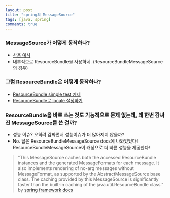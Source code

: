 ```yaml
---
layout: post
title: "spring의 MessageSource"
tags: [java, spring]
comments: true
---
```



### MessageSource가 어떻게 동작하나?
- [사용 예시](http://changpd.blogspot.kr/2013/05/localeresolver-messagesource.html)
- 내부적으로 ResourceBundle을 사용하네. (ResourceBundleMessageSource의 경우)

### 그럼 ResourceBundle은 어떻게 동작하나?
- [ResourceBundle simple test 예제](http://www.avajava.com/tutorials/lessons/how-do-i-read-a-properties-file-with-a-resource-bundle.html?page=1)
- [ResourceBundle로 locale 설정하기](https://docs.oracle.com/javase/tutorial/i18n/resbundle/propfile.html)

### ResourceBundle을 바로 쓰는 것도 기능적으로 문제 없는데, 왜 한번 감싸진 MessageSource를 쓴 걸까?
- 성능 이슈? 오히려 감싸면서 성능이슈가 더 많아지지 않을까?
- No. 답은 ResourceBundleMessageSource docs에 나와있었다! ResourceBundleMessageSource이 캐싱으로 더 빠른 성능을 제공한다!
>"This MessageSource caches both the accessed ResourceBundle instances and the generated MessageFormats for each message. It also implements rendering of no-arg messages without MessageFormat, as supported by the AbstractMessageSource base class. The caching provided by this MessageSource is significantly faster than the built-in caching of the java.util.ResourceBundle class." by [spring framework docs](http://docs.spring.io/autorepo/docs/spring-framework/3.2.6.RELEASE/javadoc-api/org/springframework/context/support/ResourceBundleMessageSource.html)

